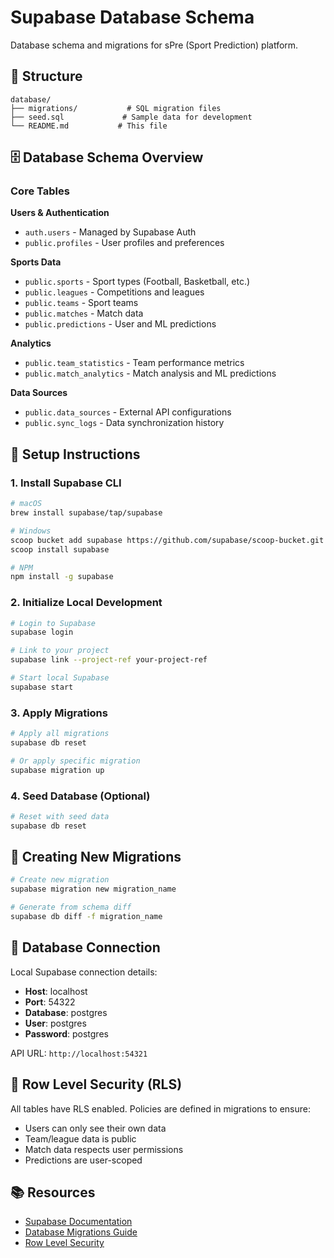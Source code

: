 # Supabase Database Schema

Database schema and migrations for sPre (Sport Prediction) platform.

## 📁 Structure

```
database/
├── migrations/           # SQL migration files
├── seed.sql             # Sample data for development
└── README.md           # This file
```

## 🗄️ Database Schema Overview

### Core Tables

**Users & Authentication**
- `auth.users` - Managed by Supabase Auth
- `public.profiles` - User profiles and preferences
  
**Sports Data**
- `public.sports` - Sport types (Football, Basketball, etc.)
- `public.leagues` - Competitions and leagues
- `public.teams` - Sport teams
- `public.matches` - Match data
- `public.predictions` - User and ML predictions

**Analytics**
- `public.team_statistics` - Team performance metrics
- `public.match_analytics` - Match analysis and ML predictions

**Data Sources**
- `public.data_sources` - External API configurations
- `public.sync_logs` - Data synchronization history

## 🚀 Setup Instructions

### 1. Install Supabase CLI

```bash
# macOS
brew install supabase/tap/supabase

# Windows
scoop bucket add supabase https://github.com/supabase/scoop-bucket.git
scoop install supabase

# NPM
npm install -g supabase
```

### 2. Initialize Local Development

```bash
# Login to Supabase
supabase login

# Link to your project
supabase link --project-ref your-project-ref

# Start local Supabase
supabase start
```

### 3. Apply Migrations

```bash
# Apply all migrations
supabase db reset

# Or apply specific migration
supabase migration up
```

### 4. Seed Database (Optional)

```bash
# Reset with seed data
supabase db reset
```

## 📝 Creating New Migrations

```bash
# Create new migration
supabase migration new migration_name

# Generate from schema diff
supabase db diff -f migration_name
```

## 🔗 Database Connection

Local Supabase connection details:
- **Host**: localhost
- **Port**: 54322
- **Database**: postgres
- **User**: postgres
- **Password**: postgres

API URL: `http://localhost:54321`

## 🔐 Row Level Security (RLS)

All tables have RLS enabled. Policies are defined in migrations to ensure:
- Users can only see their own data
- Team/league data is public
- Match data respects user permissions
- Predictions are user-scoped

## 📚 Resources

- [Supabase Documentation](https://supabase.com/docs)
- [Database Migrations Guide](https://supabase.com/docs/guides/deployment/database-migrations)
- [Row Level Security](https://supabase.com/docs/guides/auth/row-level-security)
